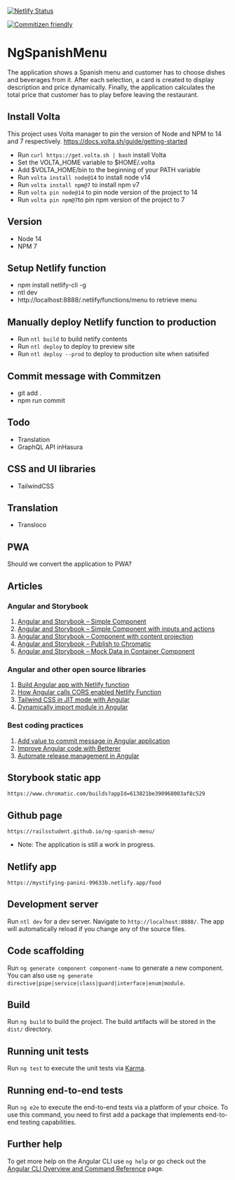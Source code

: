 [![Netlify Status](https://api.netlify.com/api/v1/badges/e6584d85-1560-49b0-9b14-9b91abbc3c40/deploy-status)](https://app.netlify.com/sites/mystifying-panini-99633b/deploys)

[![Commitizen friendly](https://img.shields.io/badge/commitizen-friendly-brightgreen.svg)](http://commitizen.github.io/cz-cli/)

# NgSpanishMenu

The application shows a Spanish menu and customer has to choose dishes and beverages from it. After each selection, a card is created to display description and price dynamically. Finally, the application calculates the total price that customer has to play before leaving the restaurant.

## Install Volta

This project uses Volta manager to pin the version of Node and NPM to 14 and 7 respectively. https://docs.volta.sh/guide/getting-started

- Run `curl https://get.volta.sh | bash` install Volta
- Set the VOLTA_HOME variable to $HOME/.volta
- Add $VOLTA_HOME/bin to the beginning of your PATH variable
- Run `volta install node@14` to install node v14
- Run `volta install npm@7` to install npm v7
- Run `volta pin node@14` to pin node version of the project to 14
- Run `volta pin npm@7`to pin npm version of the project to 7

## Version

- Node 14
- NPM 7

## Setup Netlify function

- npm install netlify-cli -g
- ntl dev
- http://localhost:8888/.netlify/functions/menu to retrieve menu

## Manually deploy Netlify function to production

- Run `ntl build` to build netify contents
- Run `ntl deploy` to deploy to preview site
- Run `ntl deploy --prod` to deploy to production site when satisifed

## Commit message with Commitzen

- git add .
- npm run commit

## Todo

- Translation
- GraphQL API inHasura

## CSS and UI libraries

- TailwindCSS

## Translation

- Transloco

## PWA

Should we convert the application to PWA?

## Articles

### Angular and Storybook

<ol>
  <li><a href="http://www.blueskyconnie.com/?p=2255" target="_blank" rel="noreferrer noopener">Angular and Storybook – Simple Component</a></li>
  <li><a href="http://www.blueskyconnie.com/?p=2302" target="_blank" rel="noreferrer noopener">Angular and Storybook – Simple Component with inputs and actions</a></li>
  <li><a href="http://www.blueskyconnie.com/?p=2342" target="_blank" rel="noreferrer noopener">Angular and Storybook – Component with content projection</a></li>
  <li><a href="http://www.blueskyconnie.com/?p=2537" target="_blank" rel="noreferrer noopener">Angular and Storybook – Publish to Chromatic</a></li>
  <li><a href="http://www.blueskyconnie.com/?p=2640" target="_blank" rel="noreferrer noopener">Angular and Storybook – Mock Data in Container Component</a></li>
</ol>

### Angular and other open source libraries

<ol>
  <li><a href="http://www.blueskyconnie.com/?p=2389" target="_blank" rel="noreferrer noopener">Build Angular app with Netlify function</a></li>
  <li><a href="http://www.blueskyconnie.com/?p=2470" target="_blank" rel="noreferrer noopener">How Angular calls CORS enabled Netlify Function</a></li>
  <li><a href="http://www.blueskyconnie.com/?p=3127" target="_blank" rel="noreferrer noopener">Tailwind CSS in JIT mode with Angular</a></li>
  <li><a href="http://www.blueskyconnie.com/?p=3181" target="_blank" rel="noreferrer noopener">Dynamically import module in Angular</a></li>
</ol>

### Best coding practices

<ol>
  <li><a href="http://www.blueskyconnie.com/?p=2593" target="_blank" rel="noreferrer noopener">Add value to commit message in Angular application</a></li>
  <li><a href="http://www.blueskyconnie.com/?p=2759" target="_blank" rel="noreferrer noopener">Improve Angular code with Betterer</a></li>
  <li><a href="http://www.blueskyconnie.com/?p=2907" target="_blank" rel="noreferrer noopener">Automate release management in Angular</a></li>
</ol>

## Storybook static app

`https://www.chromatic.com/builds?appId=613821be390968003af8c529`

## Github page

`https://railsstudent.github.io/ng-spanish-menu/`

- Note: The application is still a work in progress.

## Netlify app

`https://mystifying-panini-99633b.netlify.app/food`

## Development server

Run `ntl dev` for a dev server. Navigate to `http://localhost:8888/`. The app will automatically reload if you change any of the source files.

## Code scaffolding

Run `ng generate component component-name` to generate a new component. You can also use `ng generate directive|pipe|service|class|guard|interface|enum|module`.

## Build

Run `ng build` to build the project. The build artifacts will be stored in the `dist/` directory.

## Running unit tests

Run `ng test` to execute the unit tests via [Karma](https://karma-runner.github.io).

## Running end-to-end tests

Run `ng e2e` to execute the end-to-end tests via a platform of your choice. To use this command, you need to first add a package that implements end-to-end testing capabilities.

## Further help

To get more help on the Angular CLI use `ng help` or go check out the [Angular CLI Overview and Command Reference](https://angular.io/cli) page.
